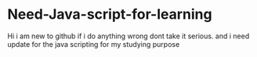Need-Java-script-for-learning
=============================

Hi i am new to github if i do anything wrong dont take it serious. and i need update for the java scripting for my studying purpose